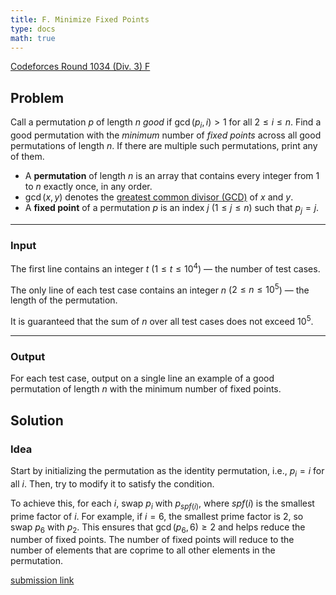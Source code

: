 ```yaml
---
title: F. Minimize Fixed Points
type: docs
math: true
---
```


[Codeforces Round 1034 (Div. 3) F](https://codeforces.com/contest/2123/problem/F)

## Problem

Call a permutation $p$ of length $n$ *good* if $\gcd(p_i, i) > 1$ for all $2 \le i \le n$. Find a good permutation with the *minimum* number of *fixed points* across all good permutations of length $n$. If there are multiple such permutations, print any of them.

- A **permutation** of length $n$ is an array that contains every integer from $1$ to $n$ exactly once, in any order.
- $\gcd(x, y)$ denotes the [greatest common divisor (GCD)](https://en.wikipedia.org/wiki/Greatest_common_divisor) of $x$ and $y$.
- A **fixed point** of a permutation $p$ is an index $j$ ($1 \le j \le n$) such that $p_j = j$.

---

### **Input**
The first line contains an integer $t$ ($1 \le t \le 10^4$) — the number of test cases.

The only line of each test case contains an integer $n$ ($2 \le n \le 10^5$) — the length of the permutation.

It is guaranteed that the sum of $n$ over all test cases does not exceed $10^5$.

---

### **Output**
For each test case, output on a single line an example of a good permutation of length $n$ with the minimum number of fixed points.

## Solution

### Idea
Start by initializing the permutation as the identity permutation, i.e., $p_i = i$ for all $i$. Then, try to modify it to satisfy the condition.

To achieve this, for each $i$, swap $p_i$ with $p_{spf(i)}$, where $spf(i)$ is the smallest prime factor of $i$. For example, if $i = 6$, the smallest prime factor is $2$, so swap $p_6$ with $p_2$. This ensures that $\gcd(p_6, 6) \ge 2$ and helps reduce the number of fixed points. The number of fixed points will reduce to the number of elements that are coprime to all other elements in the permutation.

[submission link](https://codeforces.com/contest/2123/submission/327012810)
